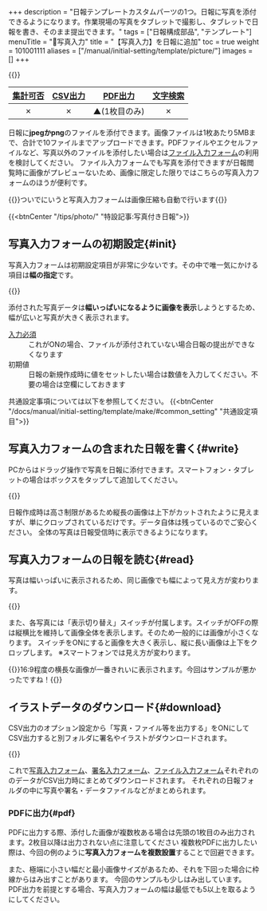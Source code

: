 +++
description = "日報テンプレートカスタムパーツの1つ。日報に写真を添付できるようになります。作業現場の写真をタブレットで撮影し、タブレットで日報を書き、そのまま提出できます。"
tags = ["日報構成部品", "テンプレート"]
menuTitle = "🧩写真入力"
title = "【写真入力】を日報に追加"
toc = true
weight = 101001111
aliases = ["/manual/initial-setting/template/picture/"]
images = []
+++

{{<icatch filename="picture" msg="スマホで「パシャッ」 そのまま日報に添付" title="写真入力フォーム" fontsize="30px" alice="ok">}}

|[集計可否](/docs/manual/analytics/)|[CSV出力](/docs/manual/analytics/csv/)|[PDF出力](/docs/manual/read-report/pdf/)|[文字検索](/docs/manual/read-report/list/)|
|:---:|:---:|:---:|:---:|
|✗|✗|▲(1枚目のみ)|✗|

日報に**jpegかpng**のファイルを添付できます。画像ファイルは1枚あたり5MBまで、合計で10ファイルまでアップロードできます。PDFファイルやエクセルファイルなど、写真以外のファイルを添付したい場合は[ファイル入力フォーム](/docs/manual/initial-setting/template/file/)の利用を検討してください。
ファイル入力フォームでも写真を添付できますが日報閲覧時に画像がプレビューないため、画像に限定した限りではこちらの写真入力フォームのほうが便利です。

{{<alice pos="right" icon="ok">}}ついでにいうと写真入力フォームは画像圧縮も自動で行います{{</alice>}}

{{<btnCenter "/tips/photo/" "特設記事:写真付き日報">}}

## 写真入力フォームの初期設定{#init}

写真入力フォームは初期設定項目が非常に少ないです。その中で唯一気にかける項目は**幅の指定**です。

{{<appscreen filename="picture-template-edit" title="写真入力フォームのみで構成された日報テンプレートを作成">}}

添付された写真データは**幅いっぱいになるように画像を表示**しようとするため、幅が広いと写真が大きく表示されます。

<dl class="basic">
  <dt><a href="/tips/required/">入力必須</a></dt>
  <dd>これがONの場合、ファイルが添付されていない場合日報の提出ができなくなります</dd>
  <dt>初期値</dt>
  <dd>日報の新規作成時に値をセットしたい場合は数値を入力してください。不要の場合は空欄にしておきます</dd>
</dl>

共通設定事項については以下を参照してください。
{{<btnCenter "/docs/manual/initial-setting/template/make/#common_setting" "共通設定項目">}}

## 写真入力フォームの含まれた日報を書く{#write}

PCからはドラッグ操作で写真を日報に添付できます。スマートフォン・タブレットの場合はボックスをタップして追加してください。

{{<appscreen filename="input" title="写真入力フォームの含まれた日報作成画面のイメージ。写真を添付できる枠がありそこから写真を追加できる。PCの場合はドラッグ操作で追加も可能">}}

日報作成時は高さ制限があるため縦長の画像は上下がカットされたように見えますが、単にクロップされているだけです。データ自体は残っているのでご安心ください。
全体の写真は日報受信時に表示できるようになります。

## 写真入力フォームの日報を読む{#read}

写真は幅いっぱいに表示されるため、同じ画像でも幅によって見え方が変わります。

{{<appscreen filename="posted1" title="日報表示画面。写真はテンプレートの指定した幅にあわせて拡大されるため、同じ画像でも表示倍率が異なることがある">}}

また、各写真には「表示切り替え」スイッチが付属します。スイッチがOFFの際は縦横比を維持して画像全体を表示します。そのため一般的には画像が小さくなります。
スイッチをONにすると画像を大きく表示し、縦に長い画像は上下をクロップします。
※スマートフォンでは見え方が変わります。

{{<alice pos="right" icon="default">}}16:9程度の横長な画像が一番きれいに表示されます。今回はサンプルが悪かったですね！{{</alice>}}

## イラストデータのダウンロード{#download}

CSV出力のオプション設定から「写真・ファイル等を出力する」をONにしてCSV出力すると別フォルダに署名やイラストがダウンロードされます。


{{<appscreen filename="download" title="バイナリファイルを一括ダウンロード">}}

これで[写真入力フォーム](/docs/manual/initial-setting/template/picture/)、[署名入力フォーム](/docs/manual/initial-setting/template/sign/)、[ファイル入力フォーム](/docs/manual/initial-setting/template/file/)それぞれののデータがCSV出力時にまとめてダウンロードされます。
それぞれの日報フォルダの中に写真や署名・データファイルなどがまとめられます。

### PDFに出力{#pdf}

PDFに出力する際、添付した画像が複数枚ある場合は先頭の1枚目のみ出力されます。2枚目以降は出力されない点に注意してください
複数枚PDFに出力したい際は、今回の例のように**写真入力フォームを複数設置**することで回避できます。

また、極端に小さい幅だと最小画像サイズがあるため、それを下回った場合に枠線からはみ出すことがあります。
今回のサンプルも少しはみ出しています。
PDF出力を前提とする場合、写真入力フォームの幅は最低でも5以上を取るようにしてください。
